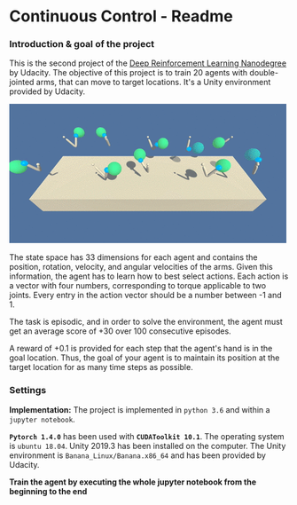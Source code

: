 [//]: # (Image References)

# Continuous Control - Readme

### Introduction & goal of the project

This is the second project of the [Deep Reinforcement Learning Nanodegree](https://www.udacity.com/course/deep-reinforcement-learning-nanodegree--nd893) by Udacity.
The objective of this project is to train 20 agents with double-jointed arms, that can move to target locations. It's a Unity environment provided by Udacity.  

![Training results](./reacher.gif  "Training results")

The state space has 33 dimensions for each agent and contains the position, rotation, velocity, and angular velocities of the arms.  Given this information, the agent has to learn how to best select actions.  Each action is a vector with four numbers, corresponding to torque applicable to two joints. Every entry in the action vector should be a number between -1 and 1.

The task is episodic, and in order to solve the environment, the agent must get an average score of +30 over 100 consecutive episodes.

A reward of +0.1 is provided for each step that the agent's hand is in the goal location.  Thus, the goal of your agent is to maintain its position at the target location for as many time steps as possible. 

### Settings

**Implementation:** The project is implemented in `python 3.6` and within a `jupyter notebook`. 

**`Pytorch 1.4.0`** has been used with **`CUDAToolkit 10.1`**.
The operating system is `ubuntu 18.04`.
Unity 2019.3 has been installed on the computer.
The Unity environment is `Banana_Linux/Banana.x86_64` and has been provided by Udacity. 

**Train the agent by executing the whole jupyter notebook from the beginning to the end**